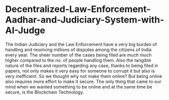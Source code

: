 # Decentralized-Law-Enforcement-Aadhar-and-Judiciary-System-with-AI-Judge

The Indian Judiciary and the Law Enforcement have a very big burden of handling and resolving millions of disputes among the citizens of India every year. The sheer number of the cases being filed are much much higher compared to the no. of people handling them. Also the tangible nature of the files and reports regarding any case, thanks to being filed in papers, not only makes it very easy for someone to corrupt it  but also is very inefficient. So we thought why not make them online? But being online also requires more effort to make it secure. The only thing that came to our mind when we wanted something to be online and at the same time be secure, is the Blockchain Technology.
